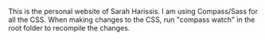 This is the personal website of Sarah Harissis. I am using Compass/Sass for all the CSS. When making changes to the CSS, run "compass watch" in the root folder to recompile the changes.
